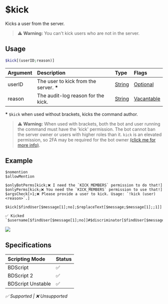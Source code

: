 # $kick
Kicks a user from the server.

> ⚠️ **Warning:** You can't kick users who are not in the server.

## Usage
```php
$kick[(userID;reason)]
```

| Argument | Description | Type | Flags |
| :---- | :---- | :---- | :---- |
| userID | The user to kick from the server. **\*** | [String](/src/resources/arguments/types.md#string) | [Optional](/src/resources/arguments/flags.md#optional)
| reason | The audit-log reason for the kick. | [String](/src/resources/arguments/types.md#string) | [Vacantable](/src/resources/arguments/flags.md#vacantable)

**\*** `$kick` when used without brackets, kicks the command author.

> ⚠️ **Warning:** When used with brackets, both the bot and user running the command must have the 'kick' permission. The bot cannot ban the server owner or users with higher roles than it. `kick` is an elevated permission, so 2FA may be required for the bot owner [(click me for more info)](/src/resources/2FA.md).

## Example
```
$nomention
$allowMention

$onlyBotPerms[kick;❌ I need the `KICK_MEMBERS` permission to do that!]
$onlyPerms[kick;❌ You need the `KICK_MEMBERS` permission to use that!]
$argsCheck[>1;❌ Please provide a user to kick. Usage: `!kick (user) <reason>`.]

$kick[$findUser[$message[1];no];$replaceText[$message;$message[1];;1]]

✅ Kicked `$username[$findUser[$message[1];no]]#$discriminator[$findUser[$message[1];no]]`!
```
![](https://user-images.githubusercontent.com/69215413/123518740-4742a600-d675-11eb-8581-1707b6989203.png)

## Specifications
| Scripting Mode | Status
| :---- | :---- |
| BDScript | ✅ |
| BDScript 2 | ✅ |
| BDScript Unstable | ✅ |

*✅ Supported | ❌ Unsupported*